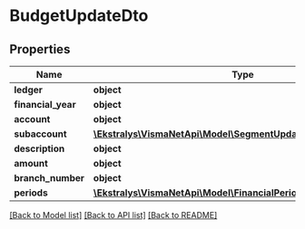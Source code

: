 # BudgetUpdateDto

## Properties
Name | Type | Description | Notes
------------ | ------------- | ------------- | -------------
**ledger** | **object** |  | [optional] 
**financial_year** | **object** |  | [optional] 
**account** | **object** |  | [optional] 
**subaccount** | [**\Ekstralys\VismaNetApi\Model\SegmentUpdateDto[]**](SegmentUpdateDto.md) |  | [optional] 
**description** | **object** |  | [optional] 
**amount** | **object** |  | [optional] 
**branch_number** | **object** |  | [optional] 
**periods** | [**\Ekstralys\VismaNetApi\Model\FinancialPeriodAmountUpdateDto[]**](FinancialPeriodAmountUpdateDto.md) |  | [optional] 

[[Back to Model list]](../README.md#documentation-for-models) [[Back to API list]](../README.md#documentation-for-api-endpoints) [[Back to README]](../README.md)


